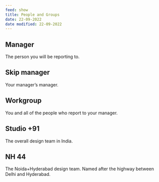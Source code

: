 ```yaml
---
feed: show
title: People and Groups
date: 22-09-2022
date modified: 22-09-2022
---
```



## Manager

The person you will be reporting to.

## Skip manager

Your manager’s manager.

## Workgroup

You and all of the people who report to your manager.

## Studio +91

The overall design team in India.

## NH 44

The Noida+Hyderabad design team. Named after the highway between Delhi and Hyderabad.